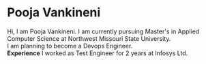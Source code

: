 # Pooja Vankineni

Hi,
I am Pooja Vankineni. I am currently pursuing Master's in Applied Computer Science at Northwest Missouri State University. <br>
I am planning to become a Devops Engineer.<br>
**Experience**
I worked as Test Engineer for 2 years at Infosys Ltd.

